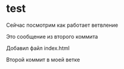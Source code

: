 # test

Сейчас посмотрим как работает ветвление

Это сообщение из второго коммита

Добавил файл index.html

Второй коммит в моей ветке
